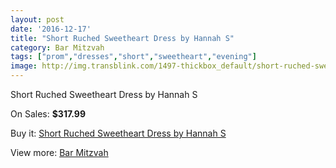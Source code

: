 ```yaml
---
layout: post
date: '2016-12-17'
title: "Short Ruched Sweetheart Dress by Hannah S"
category: Bar Mitzvah
tags: ["prom","dresses","short","sweetheart","evening"]
image: http://img.transblink.com/1497-thickbox_default/short-ruched-sweetheart-dress-by-hannah-s.jpg
---
```

Short Ruched Sweetheart Dress by Hannah S

On Sales: **$317.99**
<a href="https://www.transblink.com/en/bar-mitzvah/462-short-ruched-sweetheart-dress-by-hannah-s.html"><amp-img layout="responsive" width="600" height="600" src="//img.transblink.com/1497-thickbox_default/short-ruched-sweetheart-dress-by-hannah-s.jpg" alt="Short Ruched Sweetheart Dress by Hannah S 0" /></a>
<a href="https://www.transblink.com/en/bar-mitzvah/462-short-ruched-sweetheart-dress-by-hannah-s.html"><amp-img layout="responsive" width="600" height="600" src="//img.transblink.com/1500-thickbox_default/short-ruched-sweetheart-dress-by-hannah-s.jpg" alt="Short Ruched Sweetheart Dress by Hannah S 1" /></a>
<a href="https://www.transblink.com/en/bar-mitzvah/462-short-ruched-sweetheart-dress-by-hannah-s.html"><amp-img layout="responsive" width="600" height="600" src="//img.transblink.com/1499-thickbox_default/short-ruched-sweetheart-dress-by-hannah-s.jpg" alt="Short Ruched Sweetheart Dress by Hannah S 2" /></a>
<a href="https://www.transblink.com/en/bar-mitzvah/462-short-ruched-sweetheart-dress-by-hannah-s.html"><amp-img layout="responsive" width="600" height="600" src="//img.transblink.com/1498-thickbox_default/short-ruched-sweetheart-dress-by-hannah-s.jpg" alt="Short Ruched Sweetheart Dress by Hannah S 3" /></a>

Buy it: [Short Ruched Sweetheart Dress by Hannah S](https://www.transblink.com/en/bar-mitzvah/462-short-ruched-sweetheart-dress-by-hannah-s.html "Short Ruched Sweetheart Dress by Hannah S")

View more: [Bar Mitzvah](https://www.transblink.com/en/2-bar-mitzvah "Bar Mitzvah")